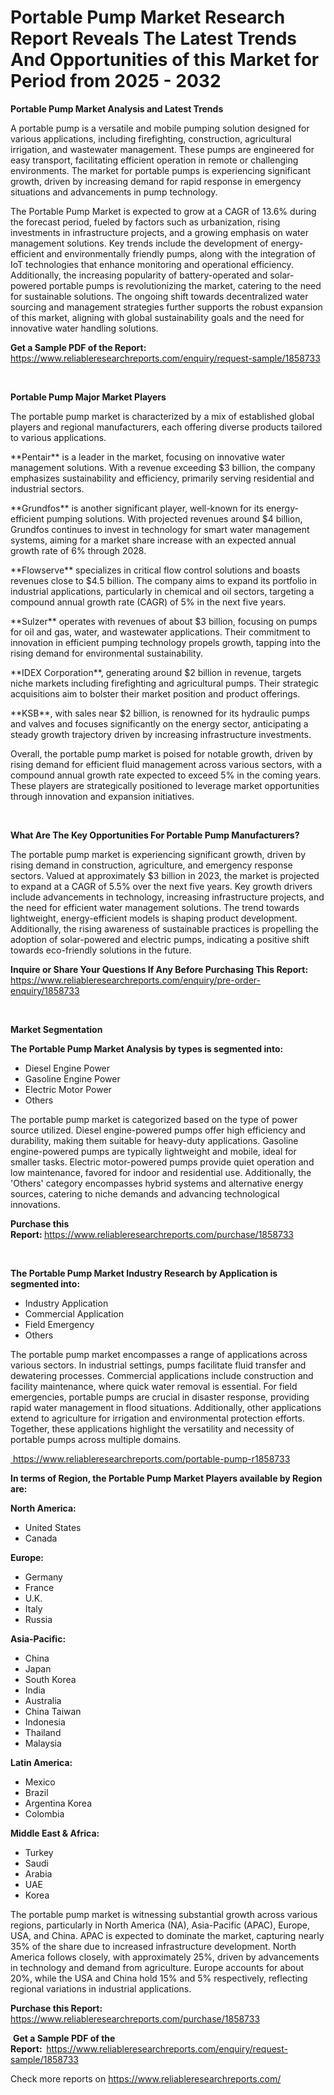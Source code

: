 <p><h1>Portable Pump Market Research Report Reveals The Latest Trends And Opportunities of this Market for Period from 2025 - 2032</h1></p><p><strong>Portable Pump Market Analysis and Latest Trends</strong></p>
<p><p>A portable pump is a versatile and mobile pumping solution designed for various applications, including firefighting, construction, agricultural irrigation, and wastewater management. These pumps are engineered for easy transport, facilitating efficient operation in remote or challenging environments. The market for portable pumps is experiencing significant growth, driven by increasing demand for rapid response in emergency situations and advancements in pump technology.</p><p>The Portable Pump Market is expected to grow at a CAGR of 13.6% during the forecast period, fueled by factors such as urbanization, rising investments in infrastructure projects, and a growing emphasis on water management solutions. Key trends include the development of energy-efficient and environmentally friendly pumps, along with the integration of IoT technologies that enhance monitoring and operational efficiency. Additionally, the increasing popularity of battery-operated and solar-powered portable pumps is revolutionizing the market, catering to the need for sustainable solutions. The ongoing shift towards decentralized water sourcing and management strategies further supports the robust expansion of this market, aligning with global sustainability goals and the need for innovative water handling solutions.</p></p>
<p><strong>Get a Sample PDF of the Report:&nbsp;</strong> <a href="https://www.reliableresearchreports.com/enquiry/request-sample/1858733?utm_campaign=2040&utm_medium=2&utm_source=Github&utm_content=ia&utm_term=19022025&utm_id=portable-pump">https://www.reliableresearchreports.com/enquiry/request-sample/1858733</a></p>
<p>&nbsp;</p>
<p><strong>Portable Pump Major Market Players</strong></p>
<p><p>The portable pump market is characterized by a mix of established global players and regional manufacturers, each offering diverse products tailored to various applications. </p><p>**Pentair** is a leader in the market, focusing on innovative water management solutions. With a revenue exceeding $3 billion, the company emphasizes sustainability and efficiency, primarily serving residential and industrial sectors.</p><p>**Grundfos** is another significant player, well-known for its energy-efficient pumping solutions. With projected revenues around $4 billion, Grundfos continues to invest in technology for smart water management systems, aiming for a market share increase with an expected annual growth rate of 6% through 2028.</p><p>**Flowserve** specializes in critical flow control solutions and boasts revenues close to $4.5 billion. The company aims to expand its portfolio in industrial applications, particularly in chemical and oil sectors, targeting a compound annual growth rate (CAGR) of 5% in the next five years.</p><p>**Sulzer** operates with revenues of about $3 billion, focusing on pumps for oil and gas, water, and wastewater applications. Their commitment to innovation in efficient pumping technology propels growth, tapping into the rising demand for environmental sustainability.</p><p>**IDEX Corporation**, generating around $2 billion in revenue, targets niche markets including firefighting and agricultural pumps. Their strategic acquisitions aim to bolster their market position and product offerings.</p><p>**KSB**, with sales near $2 billion, is renowned for its hydraulic pumps and valves and focuses significantly on the energy sector, anticipating a steady growth trajectory driven by increasing infrastructure investments.</p><p>Overall, the portable pump market is poised for notable growth, driven by rising demand for efficient fluid management across various sectors, with a compound annual growth rate expected to exceed 5% in the coming years. These players are strategically positioned to leverage market opportunities through innovation and expansion initiatives.</p></p>
<p>&nbsp;</p>
<p><strong>What Are The Key Opportunities For Portable Pump Manufacturers?</strong></p>
<p><p>The portable pump market is experiencing significant growth, driven by rising demand in construction, agriculture, and emergency response sectors. Valued at approximately $3 billion in 2023, the market is projected to expand at a CAGR of 5.5% over the next five years. Key growth drivers include advancements in technology, increasing infrastructure projects, and the need for efficient water management solutions. The trend towards lightweight, energy-efficient models is shaping product development. Additionally, the rising awareness of sustainable practices is propelling the adoption of solar-powered and electric pumps, indicating a positive shift towards eco-friendly solutions in the future.</p></p>
<p><strong>Inquire or Share Your Questions If Any Before Purchasing This Report:</strong> <a href="https://www.reliableresearchreports.com/enquiry/pre-order-enquiry/1858733?utm_campaign=2040&utm_medium=2&utm_source=Github&utm_content=ia&utm_term=19022025&utm_id=portable-pump">https://www.reliableresearchreports.com/enquiry/pre-order-enquiry/1858733</a></p>
<p>&nbsp;</p>
<p><strong>Market Segmentation</strong></p>
<p><strong>The Portable Pump Market Analysis by types is segmented into:</strong></p>
<p><ul><li>Diesel Engine Power</li><li>Gasoline Engine Power</li><li>Electric Motor Power</li><li>Others</li></ul></p>
<p><p>The portable pump market is categorized based on the type of power source utilized. Diesel engine-powered pumps offer high efficiency and durability, making them suitable for heavy-duty applications. Gasoline engine-powered pumps are typically lightweight and mobile, ideal for smaller tasks. Electric motor-powered pumps provide quiet operation and low maintenance, favored for indoor and residential use. Additionally, the 'Others' category encompasses hybrid systems and alternative energy sources, catering to niche demands and advancing technological innovations.</p></p>
<p><strong>Purchase this Report:&nbsp;</strong><a href="https://www.reliableresearchreports.com/purchase/1858733?utm_campaign=2040&utm_medium=2&utm_source=Github&utm_content=ia&utm_term=19022025&utm_id=portable-pump">https://www.reliableresearchreports.com/purchase/1858733</a></p>
<p>&nbsp;</p>
<p><strong>The Portable Pump Market Industry Research by Application is segmented into:</strong></p>
<p><ul><li>Industry Application</li><li>Commercial Application</li><li>Field Emergency</li><li>Others</li></ul></p>
<p><p>The portable pump market encompasses a range of applications across various sectors. In industrial settings, pumps facilitate fluid transfer and dewatering processes. Commercial applications include construction and facility maintenance, where quick water removal is essential. For field emergencies, portable pumps are crucial in disaster response, providing rapid water management in flood situations. Additionally, other applications extend to agriculture for irrigation and environmental protection efforts. Together, these applications highlight the versatility and necessity of portable pumps across multiple domains.</p></p>
<p><a href="https://www.reliableresearchreports.com/portable-pump-r1858733?utm_campaign=2040&utm_medium=2&utm_source=Github&utm_content=ia&utm_term=19022025&utm_id=portable-pump">&nbsp;https://www.reliableresearchreports.com/portable-pump-r1858733</a></p>
<p><strong>In terms of Region, the Portable Pump Market Players available by Region are:</strong></p>
<p>
    <p> <strong> North America: </strong>
        <ul>
            <li>United States</li>
            <li>Canada</li>
        </ul>
        </p> 
    <p> <strong> Europe: </strong>
        <ul>
            <li>Germany</li>
            <li>France</li>
            <li>U.K.</li>
            <li>Italy</li>
            <li>Russia</li>
        </ul>
        </p> 
    <p> <strong> Asia-Pacific: </strong>
        <ul>
            <li>China</li>
            <li>Japan</li>
            <li>South Korea</li>
            <li>India</li>
            <li>Australia</li>
            <li>China Taiwan</li>
            <li>Indonesia</li>
            <li>Thailand</li>
            <li>Malaysia</li>
        </ul>
        </p> 
    <p> <strong> Latin America: </strong>
        <ul>
            <li>Mexico</li>
            <li>Brazil</li>
            <li>Argentina Korea</li>
            <li>Colombia</li>
        </ul>
        </p> 
    <p> <strong> Middle East & Africa: </strong>
        <ul>
            <li>Turkey</li>
            <li>Saudi</li>
            <li>Arabia</li>
            <li>UAE</li>
            <li>Korea</li>
        </ul>
    </p>
    </p>
<p><p>The portable pump market is witnessing substantial growth across various regions, particularly in North America (NA), Asia-Pacific (APAC), Europe, USA, and China. APAC is expected to dominate the market, capturing nearly 35% of the share due to increased infrastructure development. North America follows closely, with approximately 25%, driven by advancements in technology and demand from agriculture. Europe accounts for about 20%, while the USA and China hold 15% and 5% respectively, reflecting regional variations in industrial applications.</p></p>
<p><strong>Purchase this Report: </strong><a href="https://www.reliableresearchreports.com/purchase/1858733?utm_campaign=2040&utm_medium=2&utm_source=Github&utm_content=ia&utm_term=19022025&utm_id=portable-pump">https://www.reliableresearchreports.com/purchase/1858733</a></p>
<p>&nbsp;<strong>Get a Sample PDF of the Report:&nbsp;&nbsp;</strong><a href="https://www.reliableresearchreports.com/enquiry/request-sample/1858733?utm_campaign=2040&utm_medium=2&utm_source=Github&utm_content=ia&utm_term=19022025&utm_id=portable-pump">https://www.reliableresearchreports.com/enquiry/request-sample/1858733</a></p>
<p><strong></strong></p>
<p>Check more reports on <a href="https://www.reliableresearchreports.com/?utm_campaign=2040&utm_medium=2&utm_source=Github&utm_content=ia&utm_term=19022025&utm_id=portable-pump">https://www.reliableresearchreports.com/</a></p>
